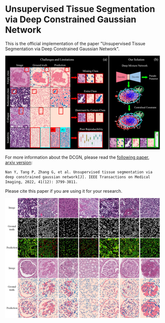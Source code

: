# Unsupervised Tissue Segmentation via Deep Constrained Gaussian Network
This is the official implementation of the paper "Unsupervised Tissue Segmentation via Deep Constrained Gaussian Network".    

![image](https://github.com/Nandayang/Deep-Constrained-Gaussian-Network/blob/main/figs/FIG1.jpg)

For more information about the DCGN, please read the [following paper](https://ieeexplore.ieee.org/document/9844771), [arxiv version](https://arxiv.org/abs/2208.02912):  

    Nan Y, Tang P, Zhang G, et al. Unsupervised tissue segmentation via deep constrained gaussian network[J]. IEEE Transactions on Medical Imaging, 2022, 41(12): 3799-3811. 



Please cite this paper if you are using it for your research.

![image](https://github.com/Nandayang/Deep-Constrained-Gaussian-Network/blob/main/figs/SFig1.jpg)
